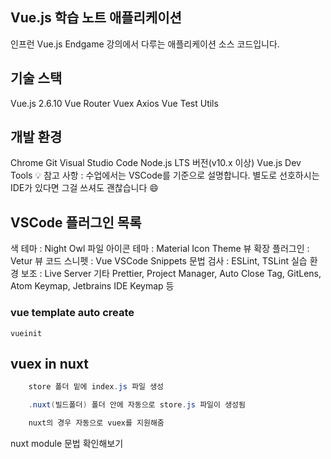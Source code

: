 ## Vue.js 학습 노트 애플리케이션

인프런 Vue.js Endgame 강의에서 다루는 애플리케이션 소스 코드입니다.

## 기술 스택

Vue.js 2.6.10
Vue Router
Vuex
Axios
Vue Test Utils

## 개발 환경

Chrome
Git
Visual Studio Code
Node.js LTS 버전(v10.x 이상)
Vue.js Dev Tools
💡 참고 사항 : 수업에서는 VSCode를 기준으로 설명합니다. 별도로 선호하시는 IDE가 있다면 그걸 쓰셔도 괜찮습니다 😄

## VSCode 플러그인 목록

색 테마 : Night Owl
파일 아이콘 테마 : Material Icon Theme
뷰 확장 플러그인 : Vetur
뷰 코드 스니펫 : Vue VSCode Snippets
문법 검사 : ESLint, TSLint
실습 환경 보조 : Live Server
기타
Prettier, Project Manager, Auto Close Tag, GitLens, Atom Keymap, Jetbrains IDE Keymap 등

### vue template auto create

`vueinit`

## vuex in nuxt

```java
    store 폴더 밑에 index.js 파일 생성

    .nuxt(빌드폴더) 폴더 안에 자동으로 store.js 파일이 생성됨

    nuxt의 경우 자동으로 vuex를 지원해줌
```

nuxt module 문법 확인해보기
